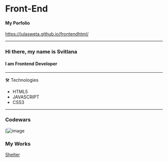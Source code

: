 # Front-End
#### My Porfolio
https://julasweta.github.io/frontendhtml/

---
### Hi there, my name is Svitlana
#### I am Frontend Developer
---
🛠  Technologies
 + HTML5
 + JAVASCRIPT
 + CSS3
 ****
### Codewars
[![image](https://user-images.githubusercontent.com/44567858/161230489-9ee9b24d-67dc-43c5-a4e9-57344eb42749.png)

### My Works
[Shelter](https://rolling-scopes-school.github.io/julasweta-JSFE2022Q1/shelter/)
